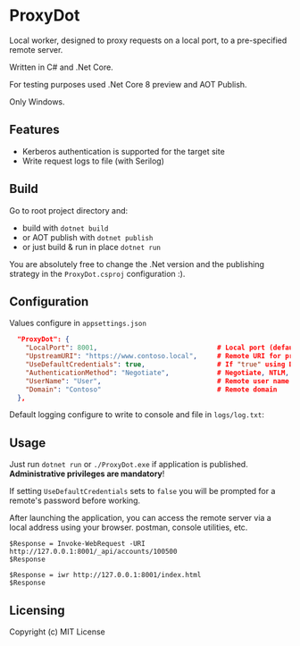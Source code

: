 ﻿# ProxyDot

Local worker, designed to proxy requests on a local port, to a pre-specified remote server. 

Written in C# and .Net Core.

For testing purposes used .Net Core 8 preview and AOT Publish.

Only Windows.

## Features
- Kerberos authentication is supported for the target site
- Write request logs to file (with Serilog)

## Build

Go to root project directory and:

- build with `dotnet build`
- or AOT publish with `dotnet publish`
- or just build & run in place `dotnet run`

You are absolutely free to change the .Net version and the publishing strategy in the `ProxyDot.csproj` configuration :).

## Configuration

Values configure in `appsettings.json`

```json
  "ProxyDot": {
    "LocalPort": 8001,                              # Local port (default 8081)
    "UpstreamURI": "https://www.contoso.local",     # Remote URI for proxy
    "UseDefaultCredentials": true,                  # If "true" using DefaultCredentials
    "AuthenticationMethod": "Negotiate",            # Negotiate, NTLM, Basic
    "UserName": "User",                             # Remote user name
    "Domain": "Contoso"                             # Remote domain
  },
```

Default logging configure to write to console and file in `logs/log.txt`:

## Usage

Just run `dotnet run` or `./ProxyDot.exe` if application is published. **Administrative privileges are mandatory**!

If setting `UseDefaultCredentials` sets to `false` you will be prompted for a remote's password before working.

After launching the application, you can access the remote server via a local address using your browser. postman, console utilities, etc.

``` pwsh
$Response = Invoke-WebRequest -URI http://127.0.0.1:8001/_api/accounts/100500
$Response

$Response = iwr http://127.0.0.1:8001/index.html
$Response
```

## Licensing

Copyright (c) MIT License